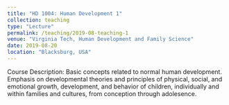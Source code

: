 ```yaml
---
title: "HD 1004: Human Development 1"
collection: teaching
type: "Lecture"
permalink: /teaching/2019-08-teaching-1
venue: "Virginia Tech, Human Development and Family Science"
date: 2019-08-20
location: "Blacksburg, USA"
---
```


Course Description: Basic concepts related to normal human development. Emphasis on developmental theories and principles of physical, social, and emotional growth, development, and behavior of children, individually and within families and cultures, from conception through adolesence.

